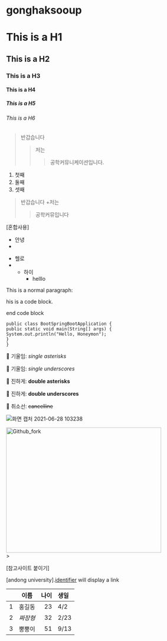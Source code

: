 # gonghaksooup

# This is a H1
## This is a H2
### This is a H3
#### This is a H4
##### This is a H5
###### This is a H6
>반갑습니다
>>저는
>>>공학커뮤니케이션입니다.

1) 첫째
2) 둘째
3) 셋째

>반갑습니다
>+저는
>>공학커뮤입니다

[혼합사용]

*  안녕
*
-  헬로
-  +  하이
       +  helllo

This is a normal paragraph:

 his is a code block.
 
end code block

```
public class BootSpringBootApplication {
public static void main(String[] args) {
System.out.println("Hello, Honeymon");
}
}
```

 기울임: *single asterisks*

 기울임: _single underscores_

 진하게: **double asterisks**

 진하게: __double underscores__

 취소선: ~~cancelline~~

![화면 캡처 2021-06-28 103238](https://user-images.githubusercontent.com/86451154/123567197-8bac7e00-d7fc-11eb-85eb-b4ab4332eb6e.png)

<img src="https://user-images.githubusercontent.com/86451154/123567197-8bac7e00-d7fc-11eb-85eb-b4ab4332eb6e.png"  width="420px" height="340px" title="px(픽셀) 크기 설정" alt="Github_fork"></img><br/>>

[참고사이트 붙이기]

[andong university].[identifier] will display a link

[identifier]:https://www.andong.ac.kr/main/index.do


| | 이름 | 나이 | 생일 |
| :-: | :-: | -: | :- |
| 1 | 홍길동 | 23 | 4/2 |
| 2 | *짜장형* |32| 2/23|
| 3 | 뿡뿡이| 51 | 9/13 |
